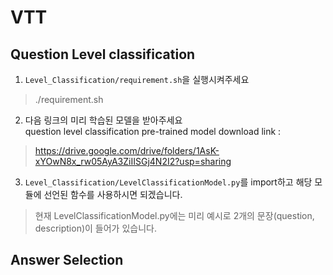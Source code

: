  VTT
=====
Question Level classification 
-----------------------------
1. ``Level_Classification/requirement.sh``을 실행시켜주세요
> ./requirement.sh

2. 다음 링크의 미리 학습된 모델을 받아주세요<br>
question level classification pre-trained model download link : <br>
> https://drive.google.com/drive/folders/1AsK-xYOwN8x_rw05AyA3ZiIISGj4N2I2?usp=sharing

3. ``Level_Classification/LevelClassificationModel.py``를 import하고 해당 모듈에 선언된 함수를 사용하시면 되겠습니다.
> 현재 LevelClassificationModel.py에는 미리 예시로 2개의 문장(question, description)이 들어가 있습니다. 

Answer Selection
------------------
